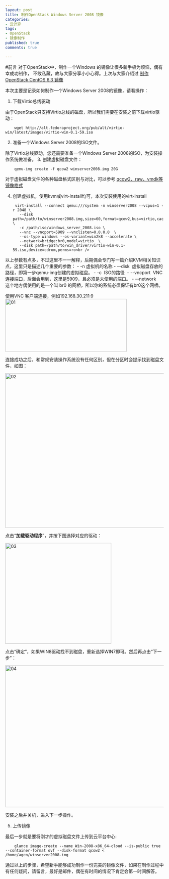 ```yaml
---
layout: post
title: 制作OpenStack Windows Server 2008 镜像
categories:
- 云计算
tags:
- OpenStack
- 镜像制作
published: true
comments: true

---
```

#前言
对于OpenStack中，制作一个Windows 的镜像让很多新手极为烦恼，偶有幸成功制作，
不敢私藏，故与大家分享小小心得。上次与大家介绍过 [制作OpenStack CentOS 6.3 镜像](http://agenge.com/cloud-computing/make_openstack-centos-image.html)

本次主要是记录如何制作一个Windows Server 2008的镜像，请看操作：

1. 下载Virtio总线驱动

 由于OpenStack只支持Virtio总线的磁盘，所以我们需要在安装之前下载virtio驱动：
    
        wget http://alt.fedoraproject.org/pub/alt/virtio-win/latest/images/virtio-win-0.1-59.iso
2. 准备一个Windows Server 2008的ISO文件。

 除了Virtio总线驱动，您还需要准备一个Windows Server 2008的ISO，为安装操作系统做准备。
3. 创建虚拟磁盘文件：

        qemu-img create -f qcow2 winserver2008.img 20G

 对于虚拟磁盘文件的各种磁盘格式区别与对比，可以参考 [qcow2、raw、vmdk等镜像格式](http://blog.prajnagarden.com/?p=248)

4. 创建虚拟机，使用kvm或virt-install均可，本次安装使用的virt-install

        virt-install --connect qemu:///system -n winserver2008 --vcpus=1 -r 2048 \
          --disk path=/path/to/winserver2008.img,size=60,format=qcow2,bus=virtio,cache=none \
          -c /path/iso/windows_server_2008.iso \
          --vnc --vncport=5909 --vnclisten=0.0.0.0  \
          --os-type windows --os-variant=win2k8 --accelerate \
          --network=bridge:br0,model=virtio  \
          --disk path=/path/to/win_driver/virtio-win-0.1-59.iso,device=cdrom,perms=ro<br />
       
 以上参数有点多，不过这里不一一解释，后期偶会专门写一篇介绍KVM相关知识点，这里只是描述几个重要的参数：
    - -n  虚拟机的名称
	- --disk  虚拟磁盘存放的路径，即第一步qemu-img创建的虚拟磁盘。</span></li>
	- -c  ISO的路径 </span></li>
	- --vncport  VNC连接端口，后面会用到，这里是5909，且必须是未使用的端口。</span></li>
	- --network   这个地方偶使用的是一个叫 br0 的网桥，所以你的系统必须保证有br0这个网桥。</span></li>
<!-- more -->  
 使用VNC 客户端连接，例如192.168.30.211:9 <a href="http://agenge.com/wp-content/uploads/2013/07/01.png"><img class="alignnone size-full wp-image-715" alt="01" src="http://agenge.com/wp-content/uploads/2013/07/01.png" width="386" height="167" /></a>

 连接成功之后，和常规安装操作系统没有任何区别，但在分区时会提示找到磁盘文件，如图：

 <a href="http://agenge.com/wp-content/uploads/2013/07/02.png"><img class="alignnone size-full wp-image-716" alt="02" src="http://agenge.com/wp-content/uploads/2013/07/02.png" width="621" height="489" /></a>

 点击“<b>加载驱动程序</b>”，并按下图选择对应的驱动：

 <a href="http://agenge.com/wp-content/uploads/2013/07/03.png"><img class="alignnone size-full wp-image-717" alt="03" src="http://agenge.com/wp-content/uploads/2013/07/03.png" width="337" height="319" /></a>

 点击“确定”，如果WIN8驱动找不到磁盘，重新选择WIN7即可。然后再点击“下一步”：

 <a href="http://agenge.com/wp-content/uploads/2013/07/04.png"><img class="alignnone size-full wp-image-718" alt="04" src="http://agenge.com/wp-content/uploads/2013/07/04.png" width="597" height="449" /></a>

 安装之后并关机，进入下一步操作。

5. 上传镜像

 最后一步就是要将刚才的虚拟磁盘文件上传到云平台中心:
 
        glance image-create --name Win-2008-x86_64-cloud --is-public true --container-format ovf --disk-format qcow2 < /home/agen/winserver2008.img
 通过以上的步骤，希望新手能够成功制作一份完美的镜像文件，如果在制作过程中有任何疑问，请留言，最好是邮件，偶在有时间的情况下肯定会第一时间解答。
